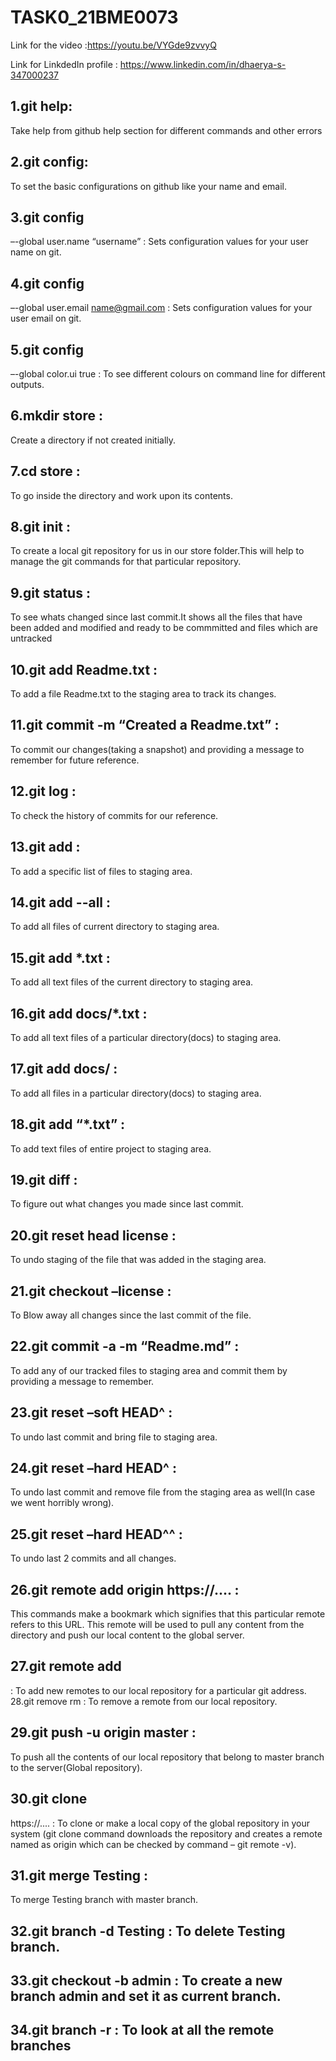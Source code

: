 # TASK0_21BME0073
Link for the video :https://youtu.be/VYGde9zvvyQ

Link for LinkdedIn profile : https://www.linkedin.com/in/dhaerya-s-347000237

## 1.git help: 
Take help from github help section for different commands and other errors

## 2.git config:
To set the basic configurations on github like your name and email.

## 3.git config 
–-global user.name “username” : Sets configuration values for your user name on git.

## 4.git config 
–-global user.email name@gmail.com : Sets configuration values for your user email on git.

## 5.git config 
–-global color.ui true : To see different colours on command line for different outputs.

## 6.mkdir store :
Create a directory if not created initially.

## 7.cd store :
To go inside the directory and work upon its contents.

## 8.git init : 
To create a local git repository for us in our store folder.This will help to manage the git commands for that particular repository.

## 9.git status :
To see whats changed since last commit.It shows all the files that have been added and modified and ready to be commmitted and files which are untracked

## 10.git add Readme.txt : 
To add a file Readme.txt to the staging area to track its changes.

## 11.git commit -m “Created a Readme.txt” :
To commit our changes(taking a snapshot) and providing a message to remember for future reference.

## 12.git log : 
To check the history of commits for our reference.

## 13.git add : 
To add a specific list of files to staging area.

## 14.git add --all : 
To add all files of current directory to staging area.

## 15.git add *.txt : 
To add all text files of the current directory to staging area.

## 16.git add docs/*.txt :
To add all text files of a particular directory(docs) to staging area.

## 17.git add docs/ :
To add all files in a particular directory(docs) to staging area.

## 18.git add “*.txt” : 
To add text files of entire project to staging area.

## 19.git diff : 
To figure out what changes you made since last commit.

## 20.git reset head license : 
To undo staging of the file that was added in the staging area.

## 21.git checkout –license : 
To Blow away all changes since the last commit of the file.

## 22.git commit -a -m “Readme.md” :
To add any of our tracked files to staging area and commit them by providing a message to remember.

## 23.git reset –soft HEAD^ : 
To undo last commit and bring file to staging area.

## 24.git reset –hard HEAD^ : 
To undo last commit and remove file from the staging area as well(In case we went horribly wrong).

## 25.git reset –hard HEAD^^ :
To undo last 2 commits and all changes.

## 26.git remote add origin https://.... :
This commands make a bookmark which signifies that this particular remote refers to this URL. This remote will be used to pull any content from the directory and push our local content to the global server.

## 27.git remote add
: To add new remotes to our local repository for a particular git address. 28.git remove rm : To remove a remote from our local repository.

## 29.git push -u origin master :
To push all the contents of our local repository that belong to master branch to the server(Global repository).

## 30.git clone 
https://.... : To clone or make a local copy of the global repository in your system (git clone command downloads the repository and creates a remote named as origin which can be checked by command – git remote -v).

## 31.git merge Testing :
To merge Testing branch with master branch.

## 32.git branch -d Testing : To delete Testing branch.

## 33.git checkout -b admin : To create a new branch admin and set it as current branch.

## 34.git branch -r : To look at all the remote branches
